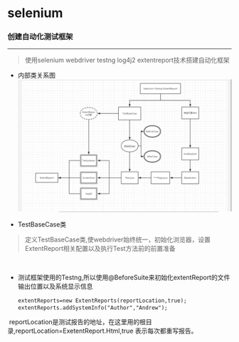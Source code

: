 # selenium
### 创建自动化测试框架
-----
> 使用selenium webdriver testng log4j2 extentreport技术搭建自动化框架

- 内部类关系图
![images](https://github.com/AndrewTestma/selenium/blob/master/src/main/resources/Images/%E6%A1%86%E6%9E%B6%E5%86%85%E9%83%A8%E5%9B%BE.jpg)

- TestBaseCase类

> 定义TestBaseCase类,使webdriver始终统一，初始化浏览器，设置ExtentReport相关配置以及执行Test方法前的前置准备

  
- 测试框架使用的Testng,所以使用@BeforeSuite来初始化extentReport的文件输出位置以及系统显示信息

  ```
  extentReports=new ExtentReports(reportLocation,true);
  extentReports.addSystemInfo("Author","Andrew");
  ```
  reportLocation是测试报告的地址，在这里用的根目录,reportLocation=ExetentReport.Html,true 表示每次都重写报告。

